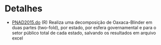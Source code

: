 # Detalhes

- [PNAD2015.do](PNAD2015.do) (R) Realiza uma decomposição de Oaxaca-Blinder em duas partes (two-fold), por estado, por esfera governamental e para o setor público total de cada estado, salvando os resultados em arquivo excel
 

